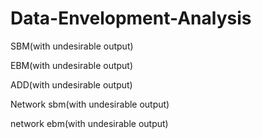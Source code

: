 # Data-Envelopment-Analysis
SBM(with undesirable output)

EBM(with undesirable output)

ADD(with undesirable output)

Network sbm(with undesirable output)

network ebm(with undesirable output)

